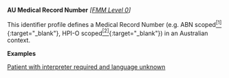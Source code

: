 **AU Medical Record Number**  *[[FMM Level 0](guidance.html)]*

This identifier profile defines a Medical Record Number (e.g. ABN scoped[<sup>[1]</sup>](http://ns.electronichealth.net.au/id/abn-scoped/medicalrecord/1.0/index.html){:target="_blank"}, HPI-O scoped[<sup>[2]</sup>](http://ns.electronichealth.net.au/id/hpio-scoped/medicalrecord/1.0/index.html){:target="_blank"}) in an Australian context.

**Examples**

[Patient with interpreter required and language unknown](Patient-example7.html)
